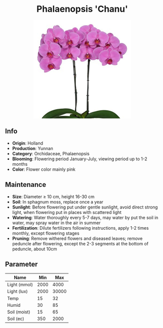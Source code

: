 <h1 align='center'>Phalaenopsis 'Chanu'</h1>
<p align="center">
    <img 
        align='center'
        width='320'
        src="../images/phalaenopsis chanu.png" 
        alt='Phalaenopsis 'Chanu'' />
</p>

## Info

 - **Origin**: Holland
 - **Production**: Yunnan
 - **Category**: Orchidaceae, Phalaenopsis
 - **Blooming**: Flowering period January-July, viewing period up to 1-2 months
 - **Color**: Flower color mainly pink

## Maintenance

 - **Size**: Diameter ≥ 10 cm, height 16-30 cm
 - **Soil**: In sphagnum moss, replace once a year
 - **Sunlight**: Before flowering put under gentle sunlight, avoid direct strong light, when flowering put in places with scattered light
 - **Watering**: Water thoroughly every 5-7 days, may water by put the soil in water, may spray water in the air in summer
 - **Fertilization**: Dilute fertilizers following instructions, apply 1-2 times monthly, except flowering stages
 - **Pruning**: Remove withered flowers and diseased leaves; remove peduncle after flowering, except the 2-3 segments at the bottom of peduncle, about 10cm

## Parameter

| Name         | Min  | Max   |
|--------------|------|-------|
| Light (mmol) | 2000 | 4000  |
| Light (lux)  | 2000 | 30000 |
| Temp         | 15    | 32    |
| Humid        | 30   | 85    |
| Soil (moist) | 15   | 65    |
| Soil (ec)    | 350  | 2000  |